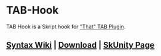 # TAB-Hook
TAB Hook is a Skript hook for ["That" TAB Plugin](https://github.com/NEZNAMY/TAB).

## [Syntax Wiki](https://github.com/erenkarakal/SkriptHarbor/blob/main/resources/TAB-Hook/WIKI.md) | [Download](https://minhaskamal.github.io/DownGit/#/home?url=https://github.com/erenkarakal/SkriptHarbor/tree/main/resources/TAB-Hook/tabhook) | [SkUnity Page](https://forums.skunity.com/resources/tab-hook.1533/)
